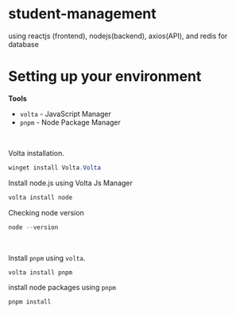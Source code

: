 # student-management
 using reactjs (frontend), nodejs(backend), axios(API), and redis for database

# Setting up your environment

**Tools**
- `volta` - JavaScript Manager
- `pnpm` - Node Package Manager

<br>

Volta installation.
```powershell
winget install Volta.Volta
```

Install node.js using Volta Js Manager
```powershell
volta install node
```

Checking node version
```powershell
node --version
```

<br>

Install `pnpm` using `volta`.
```powershell
volta install pnpm
```

install node packages using `pnpm`
```powershell
pnpm install
```

